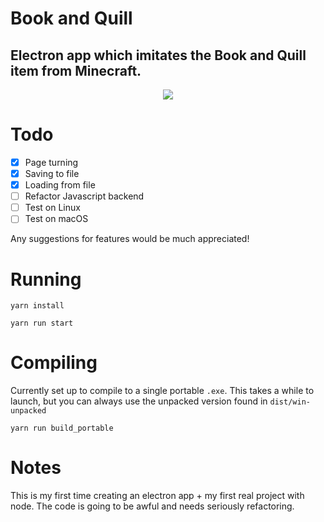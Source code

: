 # Book and Quill
## Electron app which imitates the Book and Quill item from Minecraft.

<center><img src="https://i.imgur.com/9wyqFGS.jpg"></img></center>

# Todo
- [x] Page turning
- [x] Saving to file
- [x] Loading from file
- [ ] Refactor Javascript backend
- [ ] Test on Linux
- [ ] Test on macOS

Any suggestions for features would be much appreciated!

# Running
`yarn install`

`yarn run start`

# Compiling
Currently set up to compile to a single portable `.exe`. This takes a while to launch, but you can always use the unpacked version found in `dist/win-unpacked`

`yarn run build_portable`

# Notes
This is my first time creating an electron app + my first real project with node. The code is going to be awful and needs seriously refactoring.